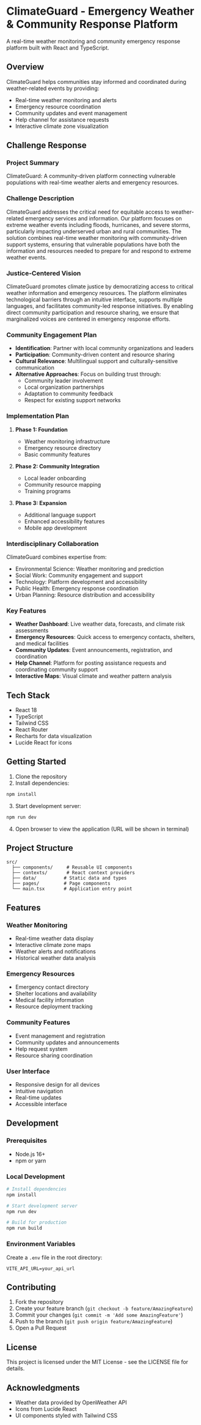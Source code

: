 # ClimateGuard - Emergency Weather & Community Response Platform

A real-time weather monitoring and community emergency response platform built with React and TypeScript.

## Overview

ClimateGuard helps communities stay informed and coordinated during weather-related events by providing:

- Real-time weather monitoring and alerts
- Emergency resource coordination 
- Community updates and event management
- Help channel for assistance requests
- Interactive climate zone visualization

## Challenge Response

### Project Summary
ClimateGuard: A community-driven platform connecting vulnerable populations with real-time weather alerts and emergency resources.

### Challenge Description
ClimateGuard addresses the critical need for equitable access to weather-related emergency services and information. Our platform focuses on extreme weather events including floods, hurricanes, and severe storms, particularly impacting underserved urban and rural communities. The solution combines real-time weather monitoring with community-driven support systems, ensuring that vulnerable populations have both the information and resources needed to prepare for and respond to extreme weather events.

### Justice-Centered Vision
ClimateGuard promotes climate justice by democratizing access to critical weather information and emergency resources. The platform eliminates technological barriers through an intuitive interface, supports multiple languages, and facilitates community-led response initiatives. By enabling direct community participation and resource sharing, we ensure that marginalized voices are centered in emergency response efforts.

### Community Engagement Plan
- **Identification**: Partner with local community organizations and leaders
- **Participation**: Community-driven content and resource sharing
- **Cultural Relevance**: Multilingual support and culturally-sensitive communication
- **Alternative Approaches**: Focus on building trust through:
  - Community leader involvement
  - Local organization partnerships
  - Adaptation to community feedback
  - Respect for existing support networks

### Implementation Plan
1. **Phase 1: Foundation**
   - Weather monitoring infrastructure
   - Emergency resource directory
   - Basic community features

2. **Phase 2: Community Integration**
   - Local leader onboarding
   - Community resource mapping
   - Training programs

3. **Phase 3: Expansion**
   - Additional language support
   - Enhanced accessibility features
   - Mobile app development

### Interdisciplinary Collaboration
ClimateGuard combines expertise from:
- Environmental Science: Weather monitoring and prediction
- Social Work: Community engagement and support
- Technology: Platform development and accessibility
- Public Health: Emergency response coordination
- Urban Planning: Resource distribution and accessibility

### Key Features

- **Weather Dashboard**: Live weather data, forecasts, and climate risk assessments
- **Emergency Resources**: Quick access to emergency contacts, shelters, and medical facilities
- **Community Updates**: Event announcements, registration, and coordination
- **Help Channel**: Platform for posting assistance requests and coordinating community support
- **Interactive Maps**: Visual climate and weather pattern analysis

## Tech Stack

- React 18
- TypeScript
- Tailwind CSS
- React Router
- Recharts for data visualization
- Lucide React for icons

## Getting Started

1. Clone the repository
2. Install dependencies:
```bash
npm install
```

3. Start development server:
```bash
npm run dev
```

4. Open browser to view the application (URL will be shown in terminal)

## Project Structure

```
src/
  ├── components/     # Reusable UI components
  ├── contexts/       # React context providers
  ├── data/          # Static data and types
  ├── pages/         # Page components
  └── main.tsx       # Application entry point
```

## Features

### Weather Monitoring
- Real-time weather data display
- Interactive climate zone maps
- Weather alerts and notifications
- Historical weather data analysis

### Emergency Resources
- Emergency contact directory
- Shelter locations and availability
- Medical facility information
- Resource deployment tracking

### Community Features
- Event management and registration
- Community updates and announcements
- Help request system
- Resource sharing coordination

### User Interface
- Responsive design for all devices
- Intuitive navigation
- Real-time updates
- Accessible interface

## Development

### Prerequisites
- Node.js 16+
- npm or yarn

### Local Development
```bash
# Install dependencies
npm install

# Start development server
npm run dev

# Build for production
npm run build
```

### Environment Variables
Create a `.env` file in the root directory:
```
VITE_API_URL=your_api_url
```

## Contributing

1. Fork the repository
2. Create your feature branch (`git checkout -b feature/AmazingFeature`)
3. Commit your changes (`git commit -m 'Add some AmazingFeature'`)
4. Push to the branch (`git push origin feature/AmazingFeature`)
5. Open a Pull Request

## License

This project is licensed under the MIT License - see the LICENSE file for details.

## Acknowledgments

- Weather data provided by OpenWeather API
- Icons from Lucide React
- UI components styled with Tailwind CSS